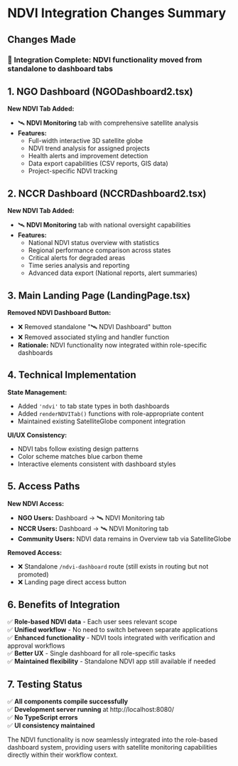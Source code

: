 # NDVI Integration Changes Summary

## Changes Made

### 🔄 **Integration Complete**: NDVI functionality moved from standalone to dashboard tabs

## **1. NGO Dashboard (NGODashboard2.tsx)**
**New NDVI Tab Added:**
- 🛰️ **NDVI Monitoring** tab with comprehensive satellite analysis
- **Features:**
  - Full-width interactive 3D satellite globe
  - NDVI trend analysis for assigned projects  
  - Health alerts and improvement detection
  - Data export capabilities (CSV reports, GIS data)
  - Project-specific NDVI tracking

## **2. NCCR Dashboard (NCCRDashboard2.tsx)**
**New NDVI Tab Added:**
- 🛰️ **NDVI Monitoring** tab with national oversight capabilities
- **Features:**
  - National NDVI status overview with statistics
  - Regional performance comparison across states
  - Critical alerts for degraded areas
  - Time series analysis and reporting
  - Advanced data export (National reports, alert summaries)

## **3. Main Landing Page (LandingPage.tsx)**
**Removed NDVI Dashboard Button:**
- ❌ Removed standalone "🛰️ NDVI Dashboard" button
- ❌ Removed associated styling and handler function
- **Rationale:** NDVI functionality now integrated within role-specific dashboards

## **4. Technical Implementation**
**State Management:**
- Added `'ndvi'` to tab state types in both dashboards
- Added `renderNDVITab()` functions with role-appropriate content
- Maintained existing SatelliteGlobe component integration

**UI/UX Consistency:**
- NDVI tabs follow existing design patterns
- Color scheme matches blue carbon theme
- Interactive elements consistent with dashboard styles

## **5. Access Paths**
**New NDVI Access:**
- **NGO Users:** Dashboard → 🛰️ NDVI Monitoring tab
- **NCCR Users:** Dashboard → 🛰️ NDVI Monitoring tab
- **Community Users:** NDVI data remains in Overview tab via SatelliteGlobe

**Removed Access:**
- ❌ Standalone `/ndvi-dashboard` route (still exists in routing but not promoted)
- ❌ Landing page direct access button

## **6. Benefits of Integration**
✅ **Role-based NDVI data** - Each user sees relevant scope  
✅ **Unified workflow** - No need to switch between separate applications  
✅ **Enhanced functionality** - NDVI tools integrated with verification and approval workflows  
✅ **Better UX** - Single dashboard for all role-specific tasks  
✅ **Maintained flexibility** - Standalone NDVI app still available if needed  

## **7. Testing Status**
✅ **All components compile successfully**  
✅ **Development server running** at http://localhost:8080/  
✅ **No TypeScript errors**  
✅ **UI consistency maintained**  

The NDVI functionality is now seamlessly integrated into the role-based dashboard system, providing users with satellite monitoring capabilities directly within their workflow context.
